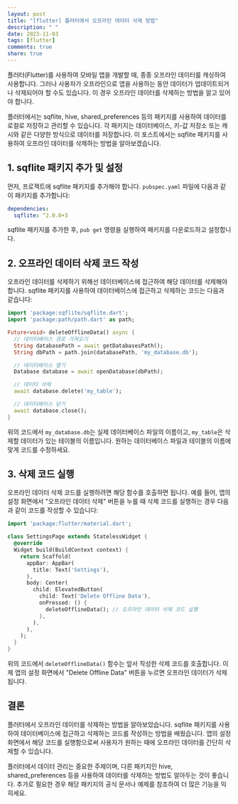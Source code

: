 ```yaml
---
layout: post
title: "[flutter] 플러터에서 오프라인 데이터 삭제 방법"
description: " "
date: 2023-11-03
tags: [flutter]
comments: true
share: true
---
```


플러터(Flutter)를 사용하여 모바일 앱을 개발할 때, 종종 오프라인 데이터를 캐싱하여 사용합니다. 그러나 사용자가 오프라인으로 앱을 사용하는 동안 데이터가 업데이트되거나 삭제되어야 할 수도 있습니다. 이 경우 오프라인 데이터를 삭제하는 방법을 알고 있어야 합니다.

플러터에서는 sqflite, hive, shared_preferences 등의 패키지를 사용하여 데이터를 로컬로 저장하고 관리할 수 있습니다. 각 패키지는 데이터베이스, 키-값 저장소 또는 캐시와 같은 다양한 방식으로 데이터를 저장합니다. 이 포스트에서는 sqflite 패키지를 사용하여 오프라인 데이터를 삭제하는 방법을 알아보겠습니다.

## 1. sqflite 패키지 추가 및 설정

먼저, 프로젝트에 sqflite 패키지를 추가해야 합니다. `pubspec.yaml` 파일에 다음과 같이 패키지를 추가합니다:

```yaml
dependencies:
  sqflite: ^2.0.0+3
```

sqflite 패키지를 추가한 후, `pub get` 명령을 실행하여 패키지를 다운로드하고 설정합니다.

## 2. 오프라인 데이터 삭제 코드 작성

오프라인 데이터를 삭제하기 위해선 데이터베이스에 접근하여 해당 데이터를 삭제해야 합니다. sqflite 패키지를 사용하여 데이터베이스에 접근하고 삭제하는 코드는 다음과 같습니다:

```dart
import 'package:sqflite/sqflite.dart';
import 'package:path/path.dart' as path;

Future<void> deleteOfflineData() async {
  // 데이터베이스 경로 가져오기
  String databasePath = await getDatabasesPath();
  String dbPath = path.join(databasePath, 'my_database.db');

  // 데이터베이스 열기
  Database database = await openDatabase(dbPath);

  // 데이터 삭제
  await database.delete('my_table');

  // 데이터베이스 닫기
  await database.close();
}
```

위의 코드에서 `my_database.db`는 실제 데이터베이스 파일의 이름이고, `my_table`은 삭제할 데이터가 있는 테이블의 이름입니다. 원하는 데이터베이스 파일과 테이블의 이름에 맞게 코드를 수정하세요.

## 3. 삭제 코드 실행

오프라인 데이터 삭제 코드를 실행하려면 해당 함수를 호출하면 됩니다. 예를 들어, 앱의 설정 화면에서 "오프라인 데이터 삭제" 버튼을 누를 때 삭제 코드를 실행하는 경우 다음과 같이 코드를 작성할 수 있습니다:

```dart
import 'package:flutter/material.dart';

class SettingsPage extends StatelessWidget {
  @override
  Widget build(BuildContext context) {
    return Scaffold(
      appBar: AppBar(
        title: Text('Settings'),
      ),
      body: Center(
        child: ElevatedButton(
          child: Text('Delete Offline Data'),
          onPressed: () {
            deleteOfflineData(); // 오프라인 데이터 삭제 코드 실행
          },
        ),
      ),
    );
  }
}
```

위의 코드에서 `deleteOfflineData()` 함수는 앞서 작성한 삭제 코드를 호출합니다. 이제 앱의 설정 화면에서 "Delete Offline Data" 버튼을 누르면 오프라인 데이터가 삭제됩니다.

## 결론

플러터에서 오프라인 데이터를 삭제하는 방법을 알아보았습니다. sqflite 패키지를 사용하여 데이터베이스에 접근하고 삭제하는 코드를 작성하는 방법을 배웠습니다. 앱의 설정 화면에서 해당 코드를 실행함으로써 사용자가 원하는 때에 오프라인 데이터를 간단히 삭제할 수 있습니다.

플러터에서 데이터 관리는 중요한 주제이며, 다른 패키지인 hive, shared_preferences 등을 사용하여 데이터를 삭제하는 방법도 알아두는 것이 좋습니다. 추가로 필요한 경우 해당 패키지의 공식 문서나 예제를 참조하여 더 많은 기능을 익히세요.